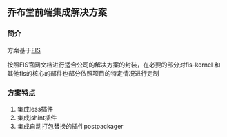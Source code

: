 ## 乔布堂前端集成解决方案


### 简介

方案基于[FIS](https://github.com/fex-team/fis)

按照FIS官网文档进行适合公司的解决方案的封装，在必要的部分对fis-kernel 和 其他fis的核心的部件也部分依照项目的特定情况进行定制

### 方案特点

1. 集成less插件
2. 集成jshint插件
3. 集成自动打包替换的插件postpackager

